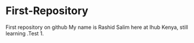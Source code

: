 First-Repository
================

First repository on github
My name is Rashid Salim here at Ihub Kenya, still learning .Test 1.

